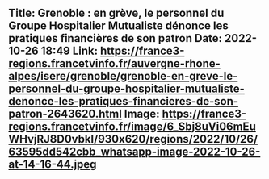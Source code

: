 Title: Grenoble : en grève, le personnel du Groupe Hospitalier Mutualiste dénonce les pratiques financières de son patron
Date: 2022-10-26 18:49
Link: https://france3-regions.francetvinfo.fr/auvergne-rhone-alpes/isere/grenoble/grenoble-en-greve-le-personnel-du-groupe-hospitalier-mutualiste-denonce-les-pratiques-financieres-de-son-patron-2643620.html
Image: https://france3-regions.francetvinfo.fr/image/6_Sbj8uVi06mEuWHvjRJ8D0vbkI/930x620/regions/2022/10/26/63595dd542cbb_whatsapp-image-2022-10-26-at-14-16-44.jpeg
---
